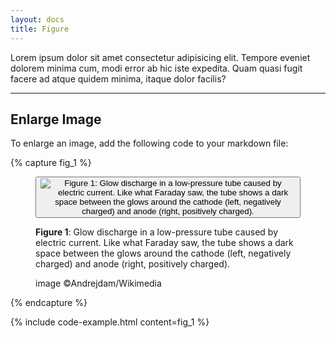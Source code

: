 ```yaml
---
layout: docs
title: Figure
---
```

				
Lorem ipsum dolor sit amet consectetur adipisicing elit. Tempore eveniet dolorem minima cum, modi error ab hic iste expedita. Quam quasi fugit facere ad atque quidem minima, itaque dolor facilis?

<hr class="margin-y-4" />

## Enlarge Image

To enlarge an image, add the following code to your markdown file:

{% capture fig_1 %}

<div class="figure">
    <figure>
        <button 
            class="lightbox-button lightbox-button--icon"
			data-lightbox="image"
            data-lightbox-src="https://www.visionlearning.com/img/library/large_images/image_9574.jpg">
            <img
				src="https://www.visionlearning.com/img/library/large_images/image_9574.jpg" 
                alt="Figure 1: Glow discharge in a low-pressure tube caused by electric current. Like what Faraday saw, the tube shows a dark space between the glows around the cathode (left, negatively charged) and anode (right, positively charged)."
			/>
        </button>
        <figcaption>
            <p>
                <strong>Figure 1</strong>: Glow discharge in a low-pressure tube caused by electric current. Like what Faraday saw, the tube shows a dark space between the glows around the cathode (left, negatively charged) and anode (right, positively charged).
            </p>
            <span class="credit">image ©Andrejdam/Wikimedia</span>
        </figcaption>
    </figure>
</div>

{% endcapture %}

{% include code-example.html content=fig_1 %}
